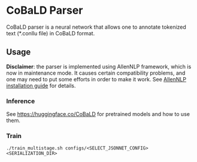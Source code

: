 # CoBaLD Parser

CoBaLD parser is a neural network that allows one to annotate tokenized text (*.conllu file) in CoBaLD format.

## Usage

**Disclaimer**: the parser is implemented using AllenNLP framework, which is now in maintenance mode.
It causes certain compatibility problems, and one may need to put some efforts in order to make it work.
See [AllenNLP installation guide](https://docs.allennlp.org/v2.10.1/#installation) for details.

### Inference

See https://huggingface.co/CoBaLD for pretrained models and how to use them. 

### Train
```
./train_multistage.sh configs/<SELECT_JSONNET_CONFIG> <SERIALIZATION_DIR>
```
